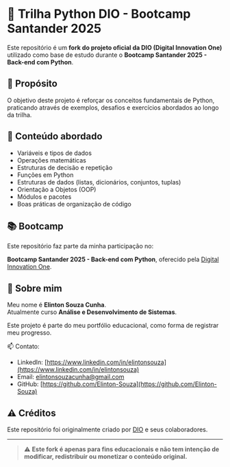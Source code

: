 # 📘 Trilha Python DIO - Bootcamp Santander 2025

Este repositório é um **fork do projeto oficial da DIO (Digital Innovation One)** utilizado como base de estudo durante o **Bootcamp Santander 2025 - Back-end com Python**.

## 🧠 Propósito

O objetivo deste projeto é reforçar os conceitos fundamentais de Python, praticando através de exemplos, desafios e exercícios abordados ao longo da trilha.

## 🧪 Conteúdo abordado

- Variáveis e tipos de dados
- Operações matemáticas
- Estruturas de decisão e repetição
- Funções em Python
- Estruturas de dados (listas, dicionários, conjuntos, tuplas)
- Orientação a Objetos (OOP)
- Módulos e pacotes
- Boas práticas de organização de código

## 📚 Bootcamp

Este repositório faz parte da minha participação no:

**Bootcamp Santander 2025 - Back-end com Python**, oferecido pela [Digital Innovation One](https://www.dio.me/).

## 🙋 Sobre mim

Meu nome é **Elinton Souza Cunha**.  
Atualmente curso **Análise e Desenvolvimento de Sistemas**.

Este projeto é parte do meu portfólio educacional, como forma de registrar meu progresso.

📫 Contato:
- LinkedIn: [https://www.linkedin.com/in/elintonsouza](https://www.linkedin.com/in/elintonsouza)
- Email: elintonsouzacunha@gmail.com
- GitHub: [https://github.com/Elinton-Souza](https://github.com/Elinton-Souza)

## ⚠️ Créditos

Este repositório foi originalmente criado por [DIO](https://www.dio.me/) e seus colaboradores.

---

> ⚠️ **Este fork é apenas para fins educacionais e não tem intenção de modificar, redistribuir ou monetizar o conteúdo original.**
